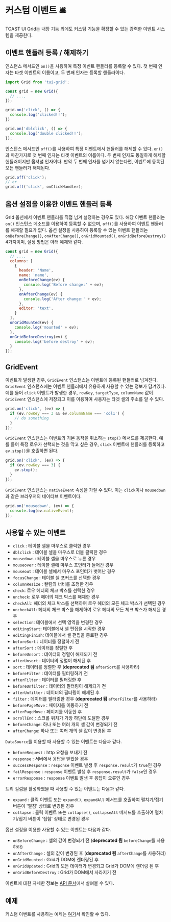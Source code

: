 # 커스텀 이벤트 🛎

TOAST UI Grid는 내장 기능 외에도 커스텀 기능을 확장할 수 있는 강력한 이벤트 시스템을 제공한다.

## 이벤트 핸들러 등록 / 해제하기

인스턴스 메서드인 `on()`을 사용하여 특정 이벤트 핸들러를 등록할 수 있다. 첫 번째 인자는 타겟 이벤트의 이름이고, 두 번째 인자는 등록할 핸들러이다. 

```javascript
import Grid from 'tui-grid';

const grid = new Grid({
  // ...,
});

grid.on('click', () => {
  console.log('clicked!!');
})

grid.on('dblclick', () => {
  console.log('double clicked!!');
});
```

인스턴스 메서드인 `off()`를 사용하여 특정 이벤트에서 핸들러를 해제할 수 있다. `on()`과 마찬가지로 첫 번째 인자는 타겟 이벤트의 이름이다. 두 번째 인자도 동일하게 해제할 핸들러이지만 옵셔널 인자이다. 만약 두 번째 인자를 넘기지 않는다면, 이벤트에 등록된 모든 핸들러가 해제된다.

```javascript
grid.off('click');
// or
grid.off('click', onClickHandler);
```

## 옵션 설정을 이용한 이벤트 핸들러 등록

Grid 옵션에서 이벤트 핸들러를 직접 넘겨 설정하는 경우도 있다. 해당 이벤트 핸들러는 `on()` 인스턴스 메소드를 이용하여 등록할 수 없으며, `off()`를 사용하여 이벤트 핸들러를 해제할 필요가 없다. 옵션 설정을 사용하여 등록할 수 있는 이벤트 핸들러는 `onBeforeChange()`, `onAfterChange()`, `onGridMounted()`, `onGridBeforeDestroy()` 4가지이며, 설정 방법은 아래 예제와 같다.

```javascript
const grid = new Grid({
  // ...,
  columns: [
    {
      header: 'Name',
      name: 'name',
      onBeforeChange(ev) {
        console.log('Before change:' + ev);
      },
      onAfterChange(ev) {
        console.log('After change:' + ev);
      },
      editor: 'text',
    }
  ],
  onGridMounted(ev) {
    console.log('mounted' + ev);
  },
  onGridBeforeDestroy(ev) {
    console.log('before destroy' + ev);
  }
});
```

## GridEvent
이벤트가 발생한 경우, `GridEvent` 인스턴스는 이벤트에 등록된 핸들러로 넘겨진다. `GridEvent` 인스턴스에는 이벤트 핸들러에서 유용하게 사용할 수 있는 정보가 담겨있다. 예를 들어 `click` 이벤트가 발생한 경우, `rowKey`, `targetType`, `columnName` 값이 `GridEvent` 인스턴스에 저장되고 이를 이용하여 사용자는 타겟 셀의 주소를 알 수 있다.

```javascript
grid.on('click', (ev) => {
  if (ev.rowKey === 3 && ev.columnName === 'col1') {
    // do something
  }
});
```

`GridEvent` 인스턴스는 이벤트의 기본 동작을 취소하는 `stop()` 메서드를 제공한다. 예를 들어 특정 로우가 선택되는 것을 막고 싶은 경우, `click` 이벤트에 핸들러를 등록하고 `ev.stop()`을 호출하면 된다.

```javascript
grid.on('click', (ev) => {
  if (ev.rowKey === 3) {
    ev.stop();  
  }
});
```

`GridEvent` 인스턴스는 `nativeEvent` 속성을 가질 수 있다. 이는 `click`이나 `mousedown`과 같은 브라우저의 네이티브 이벤트이다.

```javascript
grid.on('mousedown', (ev) => {
  console.log(ev.nativeEvent);
});
```

## 사용할 수 있는 이벤트

- `click` : 테이블 셀을 마우스로 클릭한 경우
- `dblclick` : 테이블 셀을 마우스로 더블 클릭한 경우
- `mousedown` :  테이블 셀을 마우스로 누른 경우
- `mouseover` : 테이블 셀에 마우스 포인터가 들어간 경우
- `mouseout` : 테이블 셀에서 마우스 포인터가 벗어난 경우
- `focusChange` : 테이블 셀 포커스를 선택한 경우
- `columnResize` : 컬럼의 너비를 조정한 경우
- `check`: 로우 헤더의 체크 박스를 선택한 경우
- `uncheck`: 로우 헤더의 체크 박스를 해제한 경우
- `checkAll`: 헤더의 체크 박스를 선택하여 로우 헤더의 모든 체크 박스가 선택된 경우
- `uncheckAll`: 헤더의 체크 박스를 해제하여 로우 헤더의 모든 체크 박스가 해제된 경우
- `selection`: 테이블에서 선택 영역을 변경한 경우
- `editingStart`: 테이블에서 셀 편집을 시작한 경우
- `editingFinish`: 테이블에서 셀 편집을 종료한 경우
- `beforeSort` : 데이터를 정렬하기 전
- `afterSort` : 데이터를 정렬한 후
- `beforeUnsort` : 데이터의 정렬이 해제되기 전
- `afterUnsort` : 데이터의 정렬이 해제된 후
- `sort` : 데이터를 정렬한 후 (**deprecated 됨** `afterSort`를 사용하라)
- `beforeFilter` : 데이터를 필터링하기 전
- `afterFilter` : 데이터를 필터링한 후
- `beforeUnfilter` : 데이터의 필터링이 해제되기 전
- `afterUnfilter` : 데이터의 필터링이 해제된 후
- `filter` : 데이터를 필터링한 경우 (**deprecated 됨** `afterFilter`를 사용하라)
- `beforePageMove` : 페이지를 이동하기 전
- `afterPageMove` : 페이지를 이동한 후
- `scrollEnd` : 스크롤 위치가 가장 하단에 도달한 경우
- `beforeChange`: 하나 또는 여러 개의 셀 값이 변경되기 전
- `afterChange`: 하나 또는 여러 개의 셀 값이 변경된 후

`DataSource`를 이용할 때 사용할 수 있는 이벤트는 다음과 같다.

- `beforeRequest` : http 요청을 보내기 전
- `response` : 서버에서 응답을 받았을 경우
- `successResponse` : `response` 이벤트 발생 후 `response.result`가 `true`인 경우
- `failResponse` : `response` 이벤트 발생 후 `response.result`가 `false`인 경우
- `errorResponse` : `response` 이벤트 발생 후 응답이 오류인 경우

트리 컬럼을 활성화했을 때 사용할 수 있는 이벤트는 다음과 같다.

- `expand` : 클릭 이벤트 또는 `expand()`, `expandAll` 메서드를 호출하여 펼치기/접기 버튼이 '펼침' 상태로 변경된 경우
- `collapse` : 클릭 이벤트 또는 `collapse()`, `collapseAll` 메서드를 호출하여 펼치기/접기 버튼이 '접힘' 상태로 변경된 경우

옵션 설정을 이용한 사용할 수 있는 이벤트는 다음과 같다.

- `onBeforeChange` : 셀의 값이 변경되기 전 (**deprecated 됨** `beforeChange`를 사용하라)
- `onAfterChange` : 셀의 값이 변경된 후 (**deprecated 됨** `afterChange`를 사용하라)
- `onGridMounted` : Grid가 DOM에 렌더링된 후
- `onGridUpdated` : Grid의 모든 데이터가 변경되고 Grid가 DOM에 렌더링 된 후
- `onGridBeforeDestroy` : Grid가 DOM에서 사라지기 전

이벤트에 대한 자세한 정보는 [API 문서](https://nhn.github.io/tui.grid/latest/Grid#event-beforeRequest)에서 살펴볼 수 있다.

## 예제

커스텀 이벤트를 사용하는 예제는 [여기](https://nhn.github.io/tui.grid/latest/tutorial-example15-custom-event)서 확인할 수 있다.
